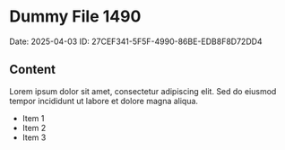 # Dummy File 1490

Date: 2025-04-03
ID: 27CEF341-5F5F-4990-86BE-EDB8F8D72DD4

## Content

Lorem ipsum dolor sit amet, consectetur adipiscing elit.
Sed do eiusmod tempor incididunt ut labore et dolore magna aliqua.

* Item 1
* Item 2
* Item 3
